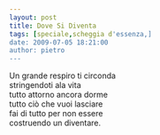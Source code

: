 ```yaml
---
layout: post
title: Dove Si Diventa
tags: [speciale,scheggia d'essenza,]
date: 2009-07-05 18:21:00
author: pietro
---
```

Un grande respiro ti circonda<br/>stringendoti ala vita<br/>tutto attorno ancora dorme<br/>tutto ciò che vuoi lasciare<br/>fai di tutto per non essere<br/>costruendo un diventare.
